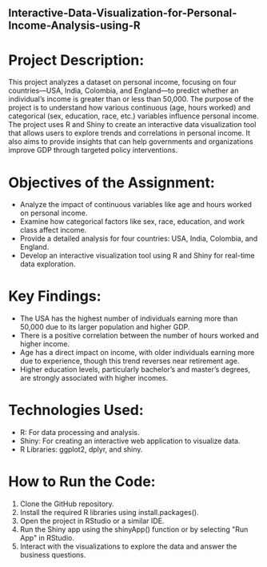 ## Interactive-Data-Visualization-for-Personal-Income-Analysis-using-R

# Project Description: 

This project analyzes a dataset on personal income, focusing on four countries—USA, India, Colombia, and England—to predict whether an individual’s income is greater than or less than 50,000. The purpose of the project is to understand how various continuous (age, hours worked) and categorical (sex, education, race, etc.) variables influence personal income. The project uses R and Shiny to create an interactive data visualization tool that allows users to explore trends and correlations in personal income. It also aims to provide insights that can help governments and organizations improve GDP through targeted policy interventions.

# Objectives of the Assignment:

- Analyze the impact of continuous variables like age and hours worked on personal income.
- Examine how categorical factors like sex, race, education, and work class affect income.
- Provide a detailed analysis for four countries: USA, India, Colombia, and England.
- Develop an interactive visualization tool using R and Shiny for real-time data exploration.

 # Key Findings:

- The USA has the highest number of individuals earning more than 50,000 due to its larger population and higher GDP.
- There is a positive correlation between the number of hours worked and higher income.
- Age has a direct impact on income, with older individuals earning more due to experience, though this trend reverses near retirement age.
- Higher education levels, particularly bachelor’s and master’s degrees, are strongly associated with higher incomes.

# Technologies Used:

- R: For data processing and analysis.
- Shiny: For creating an interactive web application to visualize data.
- R Libraries: ggplot2, dplyr, and shiny.

# How to Run the Code:

1. Clone the GitHub repository.
2. Install the required R libraries using install.packages().
3. Open the project in RStudio or a similar IDE.
4. Run the Shiny app using the shinyApp() function or by selecting "Run App" in RStudio.
5. Interact with the visualizations to explore the data and answer the business questions.

